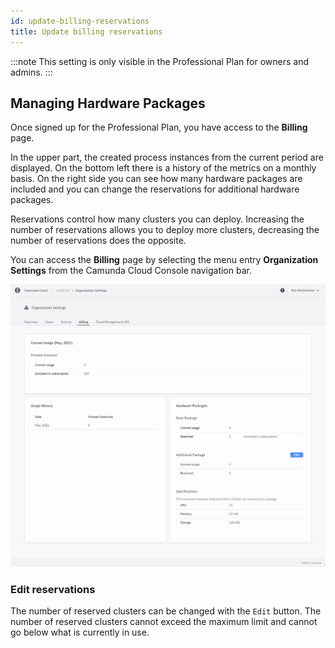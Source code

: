 ```yaml
---
id: update-billing-reservations
title: Update billing reservations
---
```


:::note
This setting is only visible in the Professional Plan for owners and admins.
:::

## Managing Hardware Packages

Once signed up for the Professional Plan, you have access to the **Billing** page.

In the upper part, the created process instances from the current period are displayed. On the bottom left there is a history of the metrics on a monthly basis. On the right side you can see how many hardware packages are included and you can change the reservations for additional hardware packages.

Reservations control how many clusters you can deploy. Increasing the number of reservations allows you to deploy more clusters, decreasing the number of reservations does the opposite.

You can access the **Billing** page by selecting the menu entry **Organization Settings** from the Camunda Cloud Console navigation bar.

![billing-overview](./img/billing-overview.png)

### Edit reservations

The number of reserved clusters can be changed with the `Edit` button. The number of reserved clusters cannot exceed the maximum limit and cannot go below what is currently in use.
